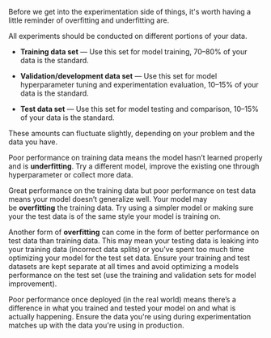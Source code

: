 Before we get into the experimentation side of things, it's worth having a little reminder of overfitting and underfitting are.

All experiments should be conducted on different portions of your data.

-   **Training data set** — Use this set for model training, 70–80% of your data is the standard.
    
-   **Validation/development data set** — Use this set for model hyperparameter tuning and experimentation evaluation, 10–15% of your data is the standard.
    
-   **Test data set** — Use this set for model testing and comparison, 10–15% of your data is the standard.
    

These amounts can fluctuate slightly, depending on your problem and the data you have.

Poor performance on training data means the model hasn’t learned properly and is **underfitting**. Try a different model, improve the existing one through hyperparameter or collect more data.

Great performance on the training data but poor performance on test data means your model doesn’t generalize well. Your model may be **overfitting** the training data. Try using a simpler model or making sure your the test data is of the same style your model is training on.

Another form of **overfitting** can come in the form of better performance on test data than training data. This may mean your testing data is leaking into your training data (incorrect data splits) or you've spent too much time optimizing your model for the test set data. Ensure your training and test datasets are kept separate at all times and avoid optimizing a models performance on the test set (use the training and validation sets for model improvement).

Poor performance once deployed (in the real world) means there’s a difference in what you trained and tested your model on and what is actually happening. Ensure the data you're using during experimentation matches up with the data you're using in production.